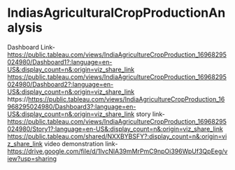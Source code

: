 # IndiasAgriculturalCropProductionAnalysis


Dashboard Link-
https://public.tableau.com/views/IndiaAgricultureCropProduction_16968295024980/Dashboard1?:language=en-US&:display_count=n&:origin=viz_share_link
https://public.tableau.com/views/IndiaAgricultureCropProduction_16968295024980/Dashboard2?:language=en-US&:display_count=n&:origin=viz_share_link
https://https://public.tableau.com/views/IndiaAgricultureCropProduction_16968295024980/Dashboard3?:language=en-US&:display_count=n&:origin=viz_share_link
story link-
https://public.tableau.com/views/IndiaAgricultureCropProduction_16968295024980/Story1?:language=en-US&:display_count=n&:origin=viz_share_link
https://public.tableau.com/shared/NXXBYBSFY?:display_count=n&:origin=viz_share_link
video demonstration link-https://drive.google.com/file/d/1lvcNIA39mMrPmC9npOi396WpUf3QpEeg/view?usp=sharing
